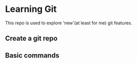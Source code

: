 Learning Git
===

This repo is used to explore 'new'(at least for me) git features.


## Create a git repo


## Basic commands
